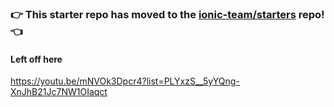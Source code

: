 ### :point_right: This starter repo has moved to the [ionic-team/starters](https://github.com/ionic-team/starters/tree/master/ionic-angular/official/blank) repo! :point_left:

#### Left off here
https://youtu.be/mNVOk3Dpcr4?list=PLYxzS__5yYQng-XnJhB21Jc7NW1OIaqct